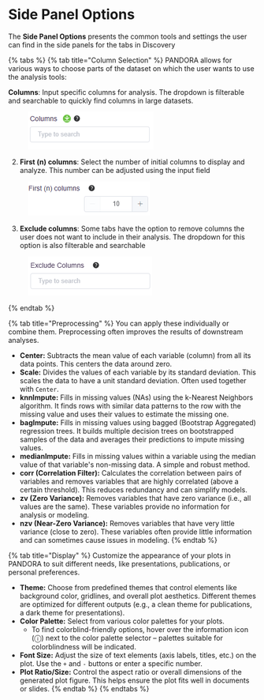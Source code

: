 # Side Panel Options

The **Side Panel Options** presents the common tools and settings the user can find in the side panels for the tabs in Discovery

{% tabs %}
{% tab title="Column Selection" %}
PANDORA allows for various ways to choose parts of the dataset on which the user wants to use the analysis tools:

**Columns**: Input specific columns for analysis. The dropdown is filterable and searchable to quickly find columns in large datasets.

<figure><img src="../../.gitbook/assets/image (10).png" alt=""><figcaption></figcaption></figure>

2. **First (n) columns**: Select the number of initial columns to display and analyze. This number can be adjusted using the input field

<figure><img src="../../.gitbook/assets/image (11).png" alt=""><figcaption></figcaption></figure>

3. **Exclude columns**: Some tabs have the option to remove columns the user does not want to include in their analysis. The dropdown for this option is also filterable and searchable

<figure><img src="../../.gitbook/assets/image (12).png" alt=""><figcaption></figcaption></figure>
{% endtab %}

{% tab title="Preprocessing" %}
You can apply these individually or combine them. Preprocessing often improves the results of downstream analyses.



* **Center:** Subtracts the mean value of each variable (column) from all its data points. This centers the data around zero.
* **Scale:** Divides the values of each variable by its standard deviation. This scales the data to have a unit standard deviation. Often used together with `Center`.
* **knnImpute:** Fills in missing values (NAs) using the k-Nearest Neighbors algorithm. It finds rows with similar data patterns to the row with the missing value and uses their values to estimate the missing one.
* **bagImpute:** Fills in missing values using bagged (Bootstrap Aggregated) regression trees. It builds multiple decision trees on bootstrapped samples of the data and averages their predictions to impute missing values.
* **medianImpute:** Fills in missing values within a variable using the median value of that variable's non-missing data. A simple and robust method.
* **corr (Correlation Filter):** Calculates the correlation between pairs of variables and removes variables that are highly correlated (above a certain threshold). This reduces redundancy and can simplify models.
* **zv (Zero Variance):** Removes variables that have zero variance (i.e., all values are the same). These variables provide no information for analysis or modeling.
* **nzv (Near-Zero Variance):** Removes variables that have very little variance (close to zero). These variables often provide little information and can sometimes cause issues in modeling.
{% endtab %}

{% tab title="Display" %}
Customize the appearance of your plots in PANDORA to suit different needs, like presentations, publications, or personal preferences.

* **Theme:** Choose from predefined themes that control elements like background color, gridlines, and overall plot aesthetics. Different themes are optimized for different outputs (e.g., a clean theme for publications, a dark theme for presentations).
* **Color Palette:** Select from various color palettes for your plots.
  * To find colorblind-friendly options, hover over the information icon (ⓘ) next to the color palette selector – palettes suitable for colorblindness will be indicated.
* **Font Size:** Adjust the size of text elements (axis labels, titles, etc.) on the plot. Use the `+` and `-` buttons or enter a specific number.
* **Plot Ratio/Size:** Control the aspect ratio or overall dimensions of the generated plot figure. This helps ensure the plot fits well in documents or slides.
{% endtab %}
{% endtabs %}

